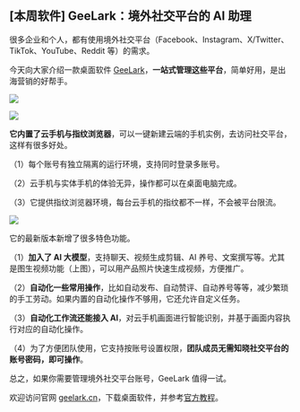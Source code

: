 ## [本周软件] GeeLark：境外社交平台的 AI 助理

很多企业和个人，都有使用境外社交平台（Facebook、Instagram、X/Twitter、TikTok、YouTube、Reddit 等）的需求。

今天向大家介绍一款桌面软件 [GeeLark](https://t.wangbase.com/pYrpV)，**一站式管理这些平台**，简单好用，是出海营销的好帮手。

![](https://cdn.beekka.com/blogimg/asset/202509/bg2025090403.webp)

![](https://cdn.beekka.com/blogimg/asset/202509/bg2025090404.webp)

**它内置了云手机与指纹浏览器**，可以一键新建云端的手机实例，去访问社交平台，这样有很多好处。

（1）每个账号有独立隔离的运行环境，支持同时登录多账号。

（2）云手机与实体手机的体验无异，操作都可以在桌面电脑完成。

（3）它提供指纹浏览器环境，每台云手机的指纹都不一样，不会被平台限流。

![](https://cdn.beekka.com/blogimg/asset/202509/bg2025090402.webp)

它的最新版本新增了很多特色功能。

（1）**加入了 AI 大模型**，支持聊天、视频生成剪辑、AI 养号、文案撰写等。尤其是图生视频功能（上图），可以用产品照片快速生成视频，方便推广。

（2）**自动化一些常用操作**，比如自动发布、自动赞评、自动养号等等，减少繁琐的手工劳动。如果内置的自动化操作不够用，它还允许自定义任务。

（3）**自动化工作流还能接入 AI**，对云手机画面进行智能识别，并基于画面内容执行对应的自动化操作。

（4）为了方便团队使用，它支持按账号设置权限，**团队成员无需知晓社交平台的账号密码，即可操作**。

总之，如果你需要管理境外社交平台账号，GeeLark 值得一试。

欢迎访问官网 [geelark.cn](https://www.geelark.cn/?utm_source=ruanyifeng.com&utm_medium=post&utm_campaign=campaign20250905)，下载桌面软件，并参考[官方教程](https://t.wangbase.com/XdBPV)。

